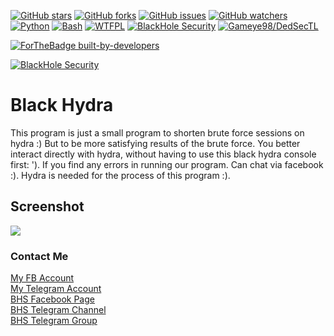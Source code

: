 [![GitHub stars](https://img.shields.io/github/stars/Gameye98/Black-Hydra.svg)](https://github.com/Gameye98/Black-Hydra/stargazers)
[![GitHub forks](https://img.shields.io/github/forks/Gameye98/Black-Hydra.svg)](https://github.com/Gameye98/Black-Hydra/network/members)
[![GitHub issues](https://img.shields.io/github/issues/Gameye98/Black-Hydra.svg)](https://github.com/Gameye98/Black-Hydra/issues)
[![GitHub watchers](https://img.shields.io/github/watchers/Gameye98/Black-Hydra.svg)](https://github.com/Gameye98/Black-Hydra/watchers)
[![Python](https://img.shields.io/badge/language-Python%203-blue.svg)](https://www.python.org)
[![Bash](https://img.shields.io/badge/language-Bash-blue.svg)](https://www.gnu.org/software/bash/)
[![WTFPL](https://img.shields.io/badge/license-WTFPL-red.svg)](http://www.wtfpl.net/)
[![BlackHole Security](https://img.shields.io/badge/team-BlackHole%20Security-ocean.svg)](https://github.com/BlackHoleSecurity)
[![Gameye98/DedSecTL](https://img.shields.io/badge/author-Gameye98/DedSecTL-red.svg)](https://github.com/Gameye98)

[![ForTheBadge built-by-developers](http://ForTheBadge.com/images/badges/built-by-developers.svg)](https://github.com/Gameye98)  

[![BlackHole Security](.src/gitbhs.svg)](https://github.com/BlackHoleSecurity)

# Black Hydra
This program is just a small program to shorten brute force sessions on hydra :)
But to be more satisfying results of the brute force. You better interact directly with hydra,
without having to use this black hydra console first: ').
If you find any errors in running our program. Can chat via facebook :).
Hydra is needed for the process of this program :).

## Screenshot
<img src=".src/blhydra.png">

### Contact Me
[My FB Account](https://www.facebook.com/Gameye98)  
[My Telegram Account](https://t.me/dtlily)  
[BHS Facebook Page](https://www.facebook.com/2018336478223944/)  
[BHS Telegram Channel](https://t.me/bhs3c)  
[BHS Telegram Group](https://t.me/BHSec)